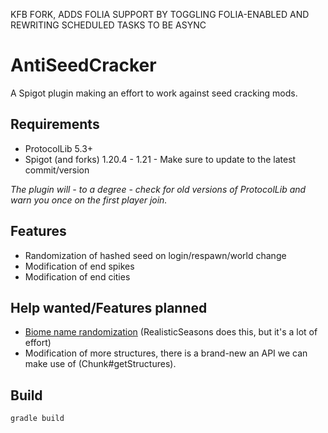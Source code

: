 KFB FORK, ADDS FOLIA SUPPORT BY TOGGLING FOLIA-ENABLED AND REWRITING SCHEDULED TASKS TO BE ASYNC

# AntiSeedCracker

A Spigot plugin making an effort to work against seed cracking mods.

## Requirements
- ProtocolLib 5.3+
- Spigot (and forks) 1.20.4 - 1.21 - Make sure to update to the latest commit/version

*The plugin will - to a degree - check for old versions of ProtocolLib and warn you once on the first player join.*

## Features
- Randomization of hashed seed on login/respawn/world change
- Modification of end spikes
- Modification of end cities

## Help wanted/Features planned

- [Biome name randomization](https://wiki.vg/Registry_Data#Biome) (RealisticSeasons does this, but it's a lot of effort)
- Modification of more structures, there is a brand-new an API we can make use of (Chunk#getStructures).

## Build

```gradle
gradle build
```
